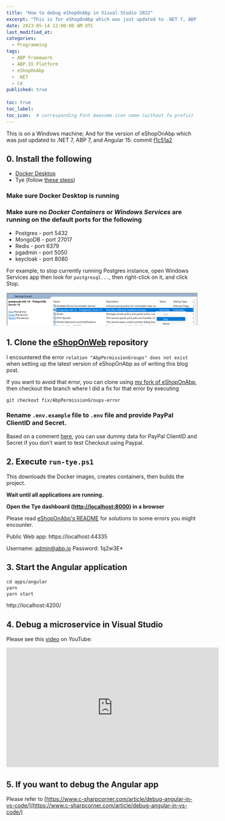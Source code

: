 ```yaml
---
title: "How to debug eShopOnAbp in Visual Studio 2022"
excerpt: "This is for eShopOnAbp which was just updated to .NET 7, ABP 7, and Angular 15"
date: 2023-05-14 12:00:00 AM UTC
last_modified_at: 
categories:
  - Programming
tags: 
  - ABP Framework
  - ABP.IO Platform
  - eShopOnAbp
  - .NET
  - C#
published: true

toc: true
toc_label: 
toc_icon:  # corresponding Font Awesome icon name (without fa prefix)
---
```


<!-- 2023-05-10 12:15 AM PHT: started -->

This is on a Windows machine; And for the version of eShopOnAbp which was just updated to .NET 7, ABP 7, and Angular 15: commit [f1c51a2](https://github.com/abpframework/eShopOnAbp/commit/f1c51a2a2777d8784868f13fb0d0646a0f52b42f)

## 0. Install the following

  - [Docker Desktop](https://www.docker.com/products/docker-desktop/)
  - Tye (follow [these steps](https://github.com/dotnet/tye/blob/main/docs/getting_started.md#installing-tye))


### Make sure Docker Desktop is running

### Make sure no *Docker Containers* or *Windows Services* are running on the default ports for the following
  - Postgres - port 5432
  - MongoDB - port 27017
  - Redis - port 6379
  - pgadmin - port 5050
  - keycloak - port 8080

For example, to stop currently running Postgres instance, open Windows Services app then look for `postgresql...`, then right-click on it, and click Stop.

![Services -> postgresql -> Stop](/assets/images/2023/2023-05-11-1-services-postgresql-stop.png)


## 1. Clone the [eShopOnWeb](https://github.com/abpframework/eShopOnAbp) repository

I encountered the error `relation "AbpPermissionGroups" does not exist` when setting up the latest version of eShopOnAbp as of writing this blog post.

If you want to avoid that error, you can clone using [my fork of eShopOnAbp](https://github.com/jflaga/eShopOnAbp.git), then checkout the branch where I did a fix for that error by executing 

```
git checkout fix/AbpPermissionGroups-error
```


### Rename `.env.example` file to `.env` file and provide PayPal ClientID and Secret.

Based on a comment [here](https://github.com/abpframework/eShopOnAbp/issues/166), you can use dummy data for PayPal ClientID and Secret if you don't want to test Checkout using Paypal.


## 2. Execute `run-tye.ps1`

This downloads the Docker images, creates containers, then builds the project.

**Wait until all applications are running.**


**Open the Tye dashboard ([http://localhost:8000](http://localhost:8000)) in a browser**

Please read [eShopOnAbp's README](https://github.com/abpframework/eShopOnAbp#readme) for solutions to some errors you might encounter.

Public Web app: https://localhost:44335

Username: admin@abp.io
Password: 1q2w3E*

## 3. Start the Angular application

``` terminal
cd apps/angular
yarn
yarn start
```

http://localhost:4200/

## 4. Debug a microservice in Visual Studio

Please see this [video](https://youtu.be/fXz4RHOZnyg) on YouTube:

<iframe width="560" height="315" src="https://www.youtube.com/embed/fXz4RHOZnyg" title="YouTube video player" frameborder="0" allow="accelerometer; autoplay; clipboard-write; encrypted-media; gyroscope; picture-in-picture; web-share" allowfullscreen></iframe>



## 5. If you want to debug the Angular app

Please refer to [https://www.c-sharpcorner.com/article/debug-angular-in-vs-code/](https://www.c-sharpcorner.com/article/debug-angular-in-vs-code/)
